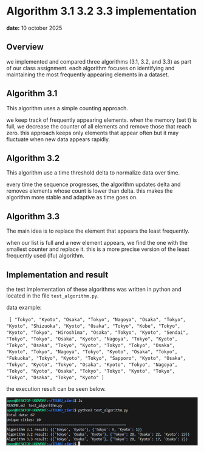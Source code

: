# Algorithm 3.1 3.2 3.3 implementation

**date:** 10 october 2025

## Overview

we implemented and compared three algorithms (3.1, 3.2, and 3.3) as part of our class assignment.
each algorithm focuses on identifying and maintaining the most frequently appearing elements in a dataset.

## Algorithm 3.1

This algorithm uses a simple counting approach.


we keep track of frequently appearing elements.
when the memory (set t) is full, we decrease the counter of all elements and remove those that reach zero.
this approach keeps only elements that appear often but it may fluctuate when new data appears rapidly.

## Algorithm 3.2

This algorithm use a time threshold delta to normalize data over time.


every time the sequence progresses, the algorithm updates delta and removes elements whose count is lower than delta.
this makes the algorithm more stable and adaptive as time goes on.

## Algorithm 3.3
The main idea is to replace the element that appears the least frequently.

when our list is full and a new element appears, we find the one with the smallest counter and replace it.
this is a more precise version of the least frequently used (lfu) algorithm.

## Implementation and result

the test implementation of these algorithms was written in python and located in the file `test_algorithm.py`.

data example:

`
[
    "Tokyo", "Kyoto", "Osaka", "Tokyo", "Nagoya", "Osaka", "Tokyo",
    "Kyoto", "Shizuoka", "Kyoto", "Osaka", "Tokyo", "Kobe", "Tokyo",
    "Kyoto", "Tokyo", "Hiroshima", "Osaka", "Tokyo", "Kyoto", "Sendai",
    "Tokyo", "Tokyo", "Osaka", "Kyoto", "Nagoya", "Tokyo", "Kyoto",
    "Tokyo", "Osaka", "Tokyo", "Kyoto", "Tokyo", "Tokyo", "Osaka",
    "Kyoto", "Tokyo", "Nagoya", "Tokyo", "Kyoto", "Osaka", "Tokyo",
    "Fukuoka", "Tokyo", "Kyoto", "Tokyo", "Sapporo", "Kyoto", "Osaka",
    "Tokyo", "Kyoto", "Tokyo", "Osaka", "Kyoto", "Tokyo", "Nagoya",
    "Tokyo", "Kyoto", "Osaka", "Tokyo", "Tokyo", "Kyoto", "Tokyo",
    "Tokyo", "Osaka", "Tokyo", "Kyoto"
]`

the execution result can be seen below.

![execution result](image_1.png)
